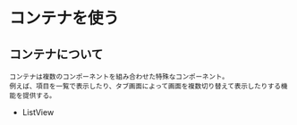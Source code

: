 # コンテナを使う
## コンテナについて
    コンテナは複数のコンポーネントを組み合わせた特殊なコンポーネント。  
    例えば、項目を一覧で表示したり、タブ画面によって画面を複数切り替えて表示したりする機能を提供する。    

- ListView

